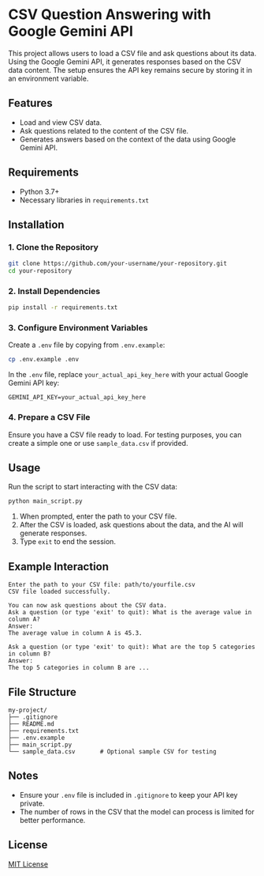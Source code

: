 # CSV Question Answering with Google Gemini API

This project allows users to load a CSV file and ask questions about its data. Using the Google Gemini API, it generates responses based on the CSV data content. The setup ensures the API key remains secure by storing it in an environment variable.

## Features
- Load and view CSV data.
- Ask questions related to the content of the CSV file.
- Generates answers based on the context of the data using Google Gemini API.

## Requirements

- Python 3.7+
- Necessary libraries in `requirements.txt`

## Installation

### 1. Clone the Repository
```bash
git clone https://github.com/your-username/your-repository.git
cd your-repository
```

### 2. Install Dependencies
```bash
pip install -r requirements.txt
```

### 3. Configure Environment Variables
Create a `.env` file by copying from `.env.example`:
```bash
cp .env.example .env
```
In the `.env` file, replace `your_actual_api_key_here` with your actual Google Gemini API key:
```plaintext
GEMINI_API_KEY=your_actual_api_key_here
```

### 4. Prepare a CSV File
Ensure you have a CSV file ready to load. For testing purposes, you can create a simple one or use `sample_data.csv` if provided.

## Usage

Run the script to start interacting with the CSV data:

```bash
python main_script.py
```

1. When prompted, enter the path to your CSV file.
2. After the CSV is loaded, ask questions about the data, and the AI will generate responses.
3. Type `exit` to end the session.

## Example Interaction

```plaintext
Enter the path to your CSV file: path/to/yourfile.csv
CSV file loaded successfully.

You can now ask questions about the CSV data.
Ask a question (or type 'exit' to quit): What is the average value in column A?
Answer:
The average value in column A is 45.3.

Ask a question (or type 'exit' to quit): What are the top 5 categories in column B?
Answer:
The top 5 categories in column B are ...
```

## File Structure

```plaintext
my-project/
├── .gitignore
├── README.md
├── requirements.txt
├── .env.example
├── main_script.py
└── sample_data.csv       # Optional sample CSV for testing
```

## Notes
- Ensure your `.env` file is included in `.gitignore` to keep your API key private.
- The number of rows in the CSV that the model can process is limited for better performance.

## License

[MIT License](LICENSE)
